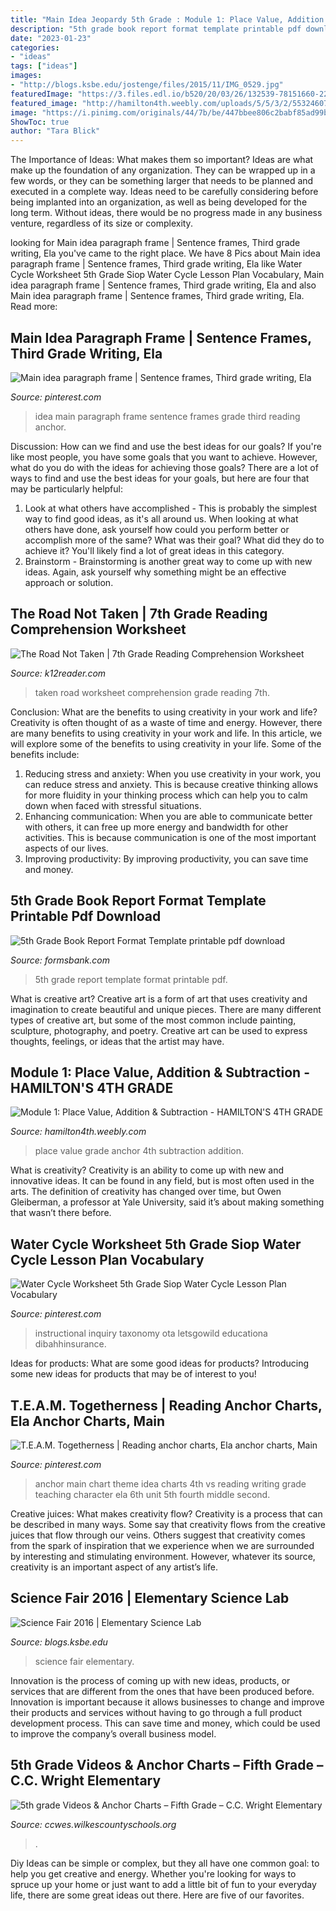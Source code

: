 ```yaml
---
title: "Main Idea Jeopardy 5th Grade : Module 1: Place Value, Addition &amp; Subtraction"
description: "5th grade book report format template printable pdf download"
date: "2023-01-23"
categories:
- "ideas"
tags: ["ideas"]
images:
- "http://blogs.ksbe.edu/jostenge/files/2015/11/IMG_0529.jpg"
featuredImage: "https://3.files.edl.io/b520/20/03/26/132539-78151660-2281-44ab-bb51-083f7b9bc139.jpg"
featured_image: "http://hamilton4th.weebly.com/uploads/5/5/3/2/55324607/8640668_orig.jpg"
image: "https://i.pinimg.com/originals/44/7b/be/447bbee806c2babf85ad99b273e6e82f.jpg"
ShowToc: true
author: "Tara Blick"
---
```



The Importance of Ideas: What makes them so important?
Ideas are what make up the foundation of any organization. They can be wrapped up in a few words, or they can be something larger that needs to be planned and executed in a complete way. Ideas need to be carefully considering before being implanted into an organization, as well as being developed for the long term. Without ideas, there would be no progress made in any business venture, regardless of its size or complexity.

	

		
looking for Main idea paragraph frame | Sentence frames, Third grade writing, Ela you've came to the right place. We have 8 Pics about Main idea paragraph frame | Sentence frames, Third grade writing, Ela like Water Cycle Worksheet 5th Grade Siop Water Cycle Lesson Plan Vocabulary, Main idea paragraph frame | Sentence frames, Third grade writing, Ela and also Main idea paragraph frame | Sentence frames, Third grade writing, Ela. Read more:
		
    
## Main Idea Paragraph Frame | Sentence Frames, Third Grade Writing, Ela

<img loading=lazy src="https://i.pinimg.com/originals/44/7b/be/447bbee806c2babf85ad99b273e6e82f.jpg" onerror="this.onerror=null;this.src='https://tse2.mm.bing.net/th?id=OIP.Zwb9sy9aizKUsclWMl_ffgHaJ4&amp;pid=15.1';" alt="Main idea paragraph frame | Sentence frames, Third grade writing, Ela">

_Source: pinterest.com_

>idea main paragraph frame sentence frames grade third reading anchor. 

	

Discussion: How can we find and use the best ideas for our goals?
If you're like most people, you have some goals that you want to achieve. However, what do you do with the ideas for achieving those goals? 
There are a lot of ways to find and use the best ideas for your goals, but here are four that may be particularly helpful: 

1) Look at what others have accomplished - This is probably the simplest way to find good ideas, as it's all around us. When looking at what others have done, ask yourself how could you perform better or accomplish more of the same? What was their goal? What did they do to achieve it? You'll likely find a lot of great ideas in this category. 
2) Brainstorm - Brainstorming is another great way to come up with new ideas. Again, ask yourself why something might be an effective approach or solution.

    
## The Road Not Taken | 7th Grade Reading Comprehension Worksheet

<img loading=lazy src="https://www.k12reader.com/wp-content/uploads/Gr-7-Road-Not-Taken.jpg" onerror="this.onerror=null;this.src='https://tse1.mm.bing.net/th?id=OIP.q0fQSQCNkMzSuPY5Sr1KJAAAAA&amp;pid=15.1';" alt="The Road Not Taken | 7th Grade Reading Comprehension Worksheet">

_Source: k12reader.com_

>taken road worksheet comprehension grade reading 7th. 

	

Conclusion: What are the benefits to using creativity in your work and life?
Creativity is often thought of as a waste of time and energy. However, there are many benefits to using creativity in your work and life. In this article, we will explore some of the benefits to using creativity in your life. Some of the benefits include: 
1) Reducing stress and anxiety: When you use creativity in your work, you can reduce stress and anxiety. This is because creative thinking allows for more fluidity in your thinking process which can help you to calm down when faced with stressful situations. 
2) Enhancing communication: When you are able to communicate better with others, it can free up more energy and bandwidth for other activities. This is because communication is one of the most important aspects of our lives. 
3) Improving productivity: By improving productivity, you can save time and money.

    
## 5th Grade Book Report Format Template Printable Pdf Download

<img loading=lazy src="https://data.formsbank.com/pdf_docs_html/308/3081/308169/page_1_thumb_big.png" onerror="this.onerror=null;this.src='https://tse4.mm.bing.net/th?id=OIP.k0Moaa-OFYIe0PftLu6hSQHaKd&amp;pid=15.1';" alt="5th Grade Book Report Format Template printable pdf download">

_Source: formsbank.com_

>5th grade report template format printable pdf. 

	

What is creative art?
Creative art is a form of art that uses creativity and imagination to create beautiful and unique pieces. There are many different types of creative art, but some of the most common include painting, sculpture, photography, and poetry. Creative art can be used to express thoughts, feelings, or ideas that the artist may have.

    
## Module 1: Place Value, Addition &amp; Subtraction - HAMILTON&#039;S 4TH GRADE

<img loading=lazy src="http://hamilton4th.weebly.com/uploads/5/5/3/2/55324607/8640668_orig.jpg" onerror="this.onerror=null;this.src='https://tse1.mm.bing.net/th?id=OIP.Mqln6_Ti1c5woSa3MjZKfQAAAA&amp;pid=15.1';" alt="Module 1: Place Value, Addition &amp; Subtraction - HAMILTON&#039;S 4TH GRADE">

_Source: hamilton4th.weebly.com_

>place value grade anchor 4th subtraction addition. 

	

What is creativity?
Creativity is an ability to come up with new and innovative ideas. It can be found in any field, but is most often used in the arts. The definition of creativity has changed over time, but Owen Gleiberman, a professor at Yale University, said it’s about making something that wasn’t there before.

    
## Water Cycle Worksheet 5th Grade Siop Water Cycle Lesson Plan Vocabulary

<img loading=lazy src="https://i.pinimg.com/736x/d9/e9/f1/d9e9f1c54224af03108f702717e49913.jpg" onerror="this.onerror=null;this.src='https://tse3.mm.bing.net/th?id=OIP.6OtDya00_gsTtHrgAV6yJgHaKe&amp;pid=15.1';" alt="Water Cycle Worksheet 5th Grade Siop Water Cycle Lesson Plan Vocabulary">

_Source: pinterest.com_

>instructional inquiry taxonomy ota letsgowild educationa dibahhinsurance. 

	

Ideas for products: What are some good ideas for products?
Introducing some new ideas for products that may be of interest to you!

    
## T.E.A.M. Togetherness | Reading Anchor Charts, Ela Anchor Charts, Main

<img loading=lazy src="https://i.pinimg.com/originals/d3/86/59/d3865938c2103bfe53fe03487d8c432b.jpg" onerror="this.onerror=null;this.src='https://tse1.mm.bing.net/th?id=OIP.No2n0V5CMwlJRXoryBjmBgHaJ3&amp;pid=15.1';" alt="T.E.A.M. Togetherness | Reading anchor charts, Ela anchor charts, Main">

_Source: pinterest.com_

>anchor main chart theme idea charts 4th vs reading writing grade teaching character ela 6th unit 5th fourth middle second. 

	

Creative juices: What makes creativity flow?
Creativity is a process that can be described in many ways. Some say that creativity flows from the creative juices that flow through our veins. Others suggest that creativity comes from the spark of inspiration that we experience when we are surrounded by interesting and stimulating environment. However, whatever its source, creativity is an important aspect of any artist’s life.

    
## Science Fair 2016 | Elementary Science Lab

<img loading=lazy src="http://blogs.ksbe.edu/jostenge/files/2015/11/IMG_0529.jpg" onerror="this.onerror=null;this.src='https://tse2.mm.bing.net/th?id=OIP.a_yPUgvU3hlPOmKFe6l8KQHaFj&amp;pid=15.1';" alt="Science Fair 2016 | Elementary Science Lab">

_Source: blogs.ksbe.edu_

>science fair elementary. 

	

Innovation is the process of coming up with new ideas, products, or services that are different from the ones that have been produced before. Innovation is important because it allows businesses to change and improve their products and services without having to go through a full product development process. This can save time and money, which could be used to improve the company’s overall business model.

    
## 5th Grade Videos &amp; Anchor Charts – Fifth Grade – C.C. Wright Elementary

<img loading=lazy src="https://3.files.edl.io/b520/20/03/26/132539-78151660-2281-44ab-bb51-083f7b9bc139.jpg" onerror="this.onerror=null;this.src='https://tse4.mm.bing.net/th?id=OIP.nxq80jfFqgvnNhtdHH3zvAHaJ4&amp;pid=15.1';" alt="5th grade Videos &amp; Anchor Charts – Fifth Grade – C.C. Wright Elementary">

_Source: ccwes.wilkescountyschools.org_

>. 

	

Diy Ideas can be simple or complex, but they all have one common goal: to help you get creative and energy. Whether you're looking for ways to spruce up your home or just want to add a little bit of fun to your everyday life, there are some great ideas out there. Here are five of our favorites.

